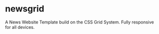 # newsgrid
A News Website Template build on the CSS Grid System. Fully responsive for all devices. 
